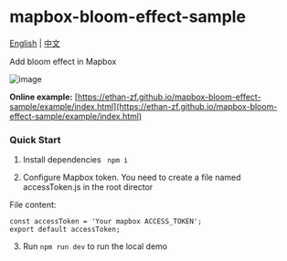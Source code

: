 # mapbox-bloom-effect-sample

<a href="README.md">English</a> | <a href="README.zh_CN.md">中文</a>

Add bloom effect in Mapbox


![image](https://ethan-zf.github.io/mapbox-bloom-effect-sample/example/banner.png)

**Online example:** [https://ethan-zf.github.io/mapbox-bloom-effect-sample/example/index.html](https://ethan-zf.github.io/mapbox-bloom-effect-sample/example/index.html)

### Quick Start

1. Install dependencies ` npm i`

2. Configure Mapbox token. You need to create a file named accessToken.js in the root director

File content:

```
const accessToken = 'Your mapbox ACCESS_TOKEN';
export default accessToken;
```

3. Run `npm run dev` to run the local demo